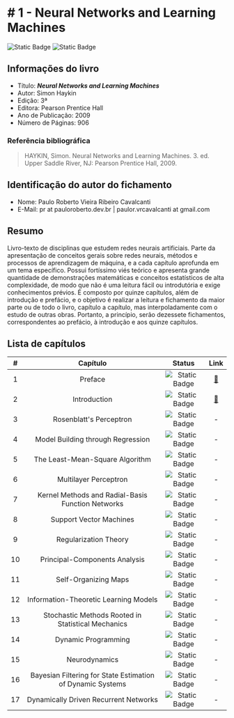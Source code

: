 # # 1 - Neural Networks and Learning Machines

![Static Badge](https://img.shields.io/badge/Status-Suspenso-grey?labelColor=31A8B8)
![Static Badge](https://img.shields.io/badge/Progresso-2_/_17-grey?labelColor=31A8B8)

## Informações do livro

- Título: ***Neural Networks and Learning Machines***
- Autor: Simon Haykin
- Edição: 3ª
- Editora: Pearson Prentice Hall
- Ano de Publicação: 2009
- Número de Páginas: 906

### Referência bibliográfica

> HAYKIN, Simon. Neural Networks and Learning Machines. 3. ed. Upper Saddle River, NJ: Pearson Prentice Hall, 2009.

## Identificação do autor do fichamento

- Nome: Paulo Roberto Vieira Ribeiro Cavalcanti
- E-Mail: pr at pauloroberto.dev.br | paulor.vrcavalcanti at gmail.com

## Resumo

Livro-texto de disciplinas que estudem redes neurais artificiais. Parte da apresentação de conceitos gerais sobre redes neurais, métodos e processos de aprendizagem de máquina, e a cada capítulo aprofunda em um tema específico. Possui fortíssimo viés teórico e apresenta grande quantidade de demonstrações matemáticas e conceitos estatísticos de alta complexidade, de modo que não é uma leitura fácil ou introdutória e exige conhecimentos prévios. É composto por quinze capítulos, além de introdução e prefácio, e o objetivo é realizar a leitura e fichamento da maior parte ou de todo o livro, capítulo a capítulo, mas interpoladamente com o estudo de outras obras. Portanto, a princípio, serão dezessete fichamentos, correspondentes ao prefácio, à introdução e aos quinze capítulos.

## Lista de capítulos

| # | Capítulo | Status | Link |
| :---: | :---: | :---: | :---: |
| 1 |  Preface | ![Static Badge](https://img.shields.io/badge/Concluído-grey) | [🔗](./__preface.md) |
| 2 | Introduction | ![Static Badge](https://img.shields.io/badge/Concluído-grey) | [🔗](./_introduction.md) |
| 3 | Rosenblatt's Perceptron | ![Static Badge](https://img.shields.io/badge/Não_iniciado-grey) | - |
| 4 | Model Building through Regression | ![Static Badge](https://img.shields.io/badge/Não_iniciado-grey) | - |
| 5 | The Least-Mean-Square Algorithm | ![Static Badge](https://img.shields.io/badge/Não_iniciado-grey) | - |
| 6 | Multilayer Perceptron | ![Static Badge](https://img.shields.io/badge/Não_iniciado-grey) | - |
| 7 | Kernel Methods and Radial-Basis Function Networks | ![Static Badge](https://img.shields.io/badge/Não_iniciado-grey) | - |
| 8 | Support Vector Machines | ![Static Badge](https://img.shields.io/badge/Não_iniciado-grey) | - |
| 9 | Regularization Theory | ![Static Badge](https://img.shields.io/badge/Não_iniciado-grey) | - |
| 10 | Principal-Components Analysis | ![Static Badge](https://img.shields.io/badge/Não_iniciado-grey) | - |
| 11 | Self-Organizing Maps | ![Static Badge](https://img.shields.io/badge/Não_iniciado-grey) | - |
| 12 | Information-Theoretic Learning Models | ![Static Badge](https://img.shields.io/badge/Não_iniciado-grey) | - |
| 13 | Stochastic Methods Rooted in Statistical Mechanics | ![Static Badge](https://img.shields.io/badge/Não_iniciado-grey) | - |
| 14 | Dynamic Programming | ![Static Badge](https://img.shields.io/badge/Não_iniciado-grey) | - |
| 15 | Neurodynamics | ![Static Badge](https://img.shields.io/badge/Não_iniciado-grey) | - |
| 16 | Bayesian Filtering for State Estimation of Dynamic Systems | ![Static Badge](https://img.shields.io/badge/Não_iniciado-grey) | - |
| 17 | Dynamically Driven Recurrent Networks | ![Static Badge](https://img.shields.io/badge/Não_iniciado-grey) | - |
